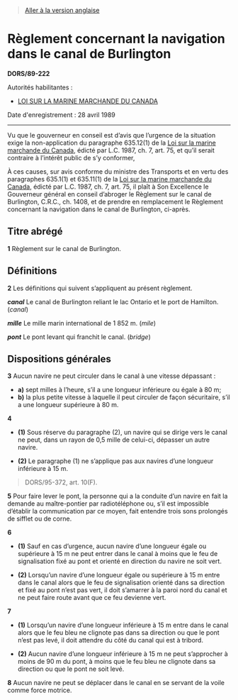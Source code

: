 > [Aller à la version anglaise](/en/Regulations/Statutory%20Orders%20and%20Regulations/89/222.md)

# Règlement concernant la navigation dans le canal de Burlington

**DORS/89-222**

Autorités habilitantes : 
- [LOI SUR LA MARINE MARCHANDE DU CANADA](/fr/Lois/Lois%20révisées%20du%20Canada/S/S-9.md)

Date d'enregistrement : 28 avril 1989

----------

Vu que le gouverneur en conseil est d’avis que l’urgence de la situation exige la non-application du paragraphe 635.12(1) de la [Loi sur la marine marchande du Canada](/fr/Lois/Lois%20révisées%20du%20Canada/S/S-9.md), édicté par L.C. 1987, ch. 7, art. 75, et qu’il serait contraire à l’intérêt public de s’y conformer,

À ces causes, sur avis conforme du ministre des Transports et en vertu des paragraphes 635.1(1) et 635.11(1) de la [Loi sur la marine marchande du Canada](/fr/Lois/Lois%20révisées%20du%20Canada/S/S-9.md), édicté par L.C. 1987, ch. 7, art. 75, il plaît à Son Excellence le Gouverneur général en conseil d’abroger le Règlement sur le canal de Burlington, C.R.C., ch. 1408, et de prendre en remplacement le Règlement concernant la navigation dans le canal de Burlington, ci-après.




## Titre abrégé


**1** Règlement sur le canal de Burlington.




## Définitions


**2** Les définitions qui suivent s’appliquent au présent règlement.

***canal*** Le canal de Burlington reliant le lac Ontario et le port de Hamilton. (*canal*)

***mille*** Le mille marin international de 1 852 m. (*mile*)

***pont*** Le pont levant qui franchit le canal. (*bridge*)




## Dispositions générales


**3** Aucun navire ne peut circuler dans le canal à une vitesse dépassant :
- **a)** sept milles à l’heure, s’il a une longueur inférieure ou égale à 80 m;
- **b)** la plus petite vitesse à laquelle il peut circuler de façon sécuritaire, s’il a une longueur supérieure à 80 m.



**4** 

- **(1)** Sous réserve du paragraphe (2), un navire qui se dirige vers le canal ne peut, dans un rayon de 0,5 mille de celui-ci, dépasser un autre navire.

- **(2)** Le paragraphe (1) ne s’applique pas aux navires d’une longueur inférieure à 15 m.
> DORS/95-372, art. 10(F).




**5** Pour faire lever le pont, la personne qui a la conduite d’un navire en fait la demande au maître-pontier par radiotéléphone ou, s’il est impossible d’établir la communication par ce moyen, fait entendre trois sons prolongés de sifflet ou de corne.



**6** 

- **(1)** Sauf en cas d’urgence, aucun navire d’une longueur égale ou supérieure à 15 m ne peut entrer dans le canal à moins que le feu de signalisation fixé au pont et orienté en direction du navire ne soit vert.

- **(2)** Lorsqu’un navire d’une longueur égale ou supérieure à 15 m entre dans le canal alors que le feu de signalisation orienté dans sa direction et fixé au pont n’est pas vert, il doit s’amarrer à la paroi nord du canal et ne peut faire route avant que ce feu devienne vert.



**7** 

- **(1)** Lorsqu’un navire d’une longueur inférieure à 15 m entre dans le canal alors que le feu bleu ne clignote pas dans sa direction ou que le pont n’est pas levé, il doit attendre du côté du canal qui est à tribord.

- **(2)** Aucun navire d’une longueur inférieure à 15 m ne peut s’approcher à moins de 90 m du pont, à moins que le feu bleu ne clignote dans sa direction ou que le pont ne soit levé.



**8** Aucun navire ne peut se déplacer dans le canal en se servant de la voile comme force motrice.


